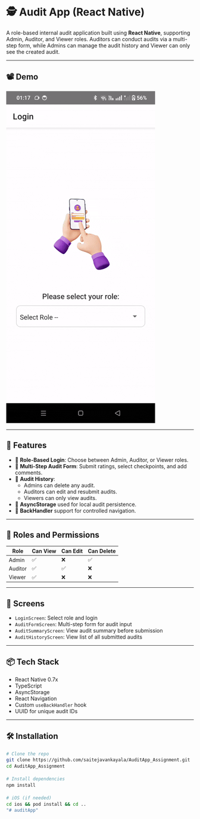 # 🕵️ Audit App (React Native)

A role-based internal audit application built using **React Native**, supporting Admin, Auditor, and Viewer roles. Auditors can conduct audits via a multi-step form, while Admins can manage the audit history and Viewer can only see the created audit.

---

## 📽️ Demo

![Audit App Demo](./src/assets/auditapp.gif)

---

## 📱 Features

- 🔐 **Role-Based Login**: Choose between Admin, Auditor, or Viewer roles.
- 🧾 **Multi-Step Audit Form**: Submit ratings, select checkpoints, and add comments.
- 📝 **Audit History**:
  - Admins can delete any audit.
  - Auditors can edit and resubmit audits.
  - Viewers can only view audits.
- 🧠 **AsyncStorage** used for local audit persistence.
- 🔁 **BackHandler** support for controlled navigation.

---

## 👥 Roles and Permissions

| Role     | Can View | Can Edit | Can Delete |
|----------|----------|----------|------------|
| Admin    | ✅       | ❌       | ✅         |
| Auditor  | ✅       | ✅       | ❌         |
| Viewer   | ✅       | ❌       | ❌         |

---

## 🚀 Screens

- `LoginScreen`: Select role and login
- `AuditFormScreen`: Multi-step form for audit input
- `AuditSummaryScreen`: View audit summary before submission
- `AuditHistoryScreen`: View list of all submitted audits

---

## 📦 Tech Stack

- React Native 0.7x
- TypeScript
- AsyncStorage
- React Navigation
- Custom `useBackHandler` hook
- UUID for unique audit IDs

---

## 🛠️ Installation

```bash
# Clone the repo
git clone https://github.com/saitejavankayala/AuditApp_Assignment.git
cd AuditApp_Assignment

# Install dependencies
npm install

# iOS (if needed)
cd ios && pod install && cd ..
"# auditApp" 
